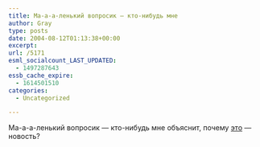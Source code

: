 ```yaml
---
title: Ма-а-а-ленький вопросик — кто-нибудь мне
author: Gray
type: posts
date: 2004-08-12T01:13:38+00:00
excerpt:
url: /5171
esml_socialcount_LAST_UPDATED:
  - 1497287643
essb_cache_expire:
  - 1614501510
categories:
  - Uncategorized

---
```








Ма-а-а-ленький вопросик &#8212; кто-нибудь мне объяснит, почему <a href="http://internet.ru/index.php?itemid=9880" target="_blank">это</a> &#8212; новость?